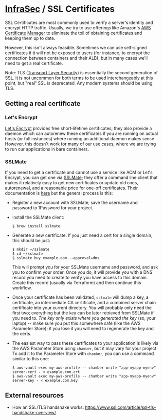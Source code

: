 # [InfraSec](README.md) / SSL Certificates

SSL Certificates are most commonly used to verify a server's identity and
encrypt HTTP traffic. Usually, we try to use offerings like Amazon's
[AWS Certificate Manager](https://aws.amazon.com/certificate-manager/) to
eliminate the toil of obtaining certificates and keeping them up to date.

However, this isn't always feasible. Sometimes we can use self-signed
certificates if it will not be exposed to users (for instance, to encrypt
the connection between containers and their ALB), but in many cases we'll
need to get a real certificate.

Note: TLS ([Transport Layer Security](https://en.wikipedia.org/wiki/Transport_Layer_Security))
is essentially the second generation of SSL. It is not uncommon for both
terms to be used interchangeably at this point, but "real" SSL is
deprecated. Any modern systems should be using TLS.

## Getting a real certificate

### Let's Encrypt

[Let's Encrypt](https://letsencrypt.org/) provides free short-lifetime
certificates; they also provide a daemon which can autorenew these
certificates if you are running on actual hosts (or full instances) where
running an additional daemon makes sense. However, this doesn't work
for many of our use cases, where we are trying to run our applications in
bare containers.

### SSLMate

If you need to get a certificate and cannot use a service like ACM or
Let's Encrypt, you can get one via [SSLMate](https://sslmate.com/); they
offer a command line client that makes it relatively easy to get new
certificates or update old ones, autorenewal, and a reasonable price for
one-off certificates. Their documentation is
[here](https://sslmate.com/help/) but the general process is this:

* Register a new account with SSLMate; save the username and password
  to 1Password for your project.
* Install the SSLMate client:

  ```console
  $ brew install sslmate
  ```

* Generate a new certificate. If you just need a cert for a single
  domain, this should be just:

  ```console
  $ mkdir ~/sslmate
  $ cd ~/sslmate
  $ sslmate buy example.com --approval=dns
  ```

  This will prompt you for your SSLMate username and password, and
  ask you to confirm your order. Once you do, it will provide you with
  a DNS record you need to create to verify you have access to this
  domain. Create this record (usually via Terraform) and then continue
  this workflow.
* Once your certificate has been validated, `sslmate` will dump a key,
  a certificate, an intermediate CA certificate, and a combined server
  chain certificate into your current directory. You will probably only
  need the first two; everything but the key can be later retrieved from
  SSLMate if you need to. *The key only exists where you generated the
  key* (so, your laptop) -- make sure you put this somewhere safe (like
  the AWS Parameter Store); if you lose it you will need to regenerate
  the key and the certs.
* The easiest way to pass these certificates to your application is
  likely via the AWS Parameter Store using `chamber`, but it may vary for
  your project. To add it to the Parameter Store with `chamber`, you can
  use a command similar to this one:

  ```console
  $ aws-vault exec my-aws-profile -- chamber write "app-myapp-myenv" server-cert - < example.com.crt
  $ aws-vault exec my-aws-profile -- chamber write "app-myapp-myenv" server-key - < example.com.key
  ```

## External resources

* How an SSL/TLS handshake works: <https://www.ssl.com/article/ssl-tls-handshake-overview/>
